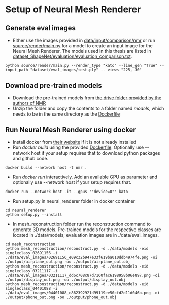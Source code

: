 # Setup of Neural Mesh Renderer

## Generate eval images
- Either use the images provided in [data/input/comparison/nmr](../../data/input/comparison/nmr) or 
run [source/render/main.py](../../source/render/main.py) for a model to create an input image for the Neural Mesh Renderer. 
The models used in this thesis are listed in [dataset_ShapeNet/evaluation/evaluation_comparison.txt](../dataset_ShapeNet/evaluation/evaluation_comparison.txt).
```
python source/render/main.py --render_type "kato" --line_gen "True" --input_path "dataset/eval_images/test.ply" -- views "225, 30"
```

## Download pre-trained models
- Download the pre-trained models from [the drive folder provided by the authors of NMR](https://drive.google.com/open?id=1tRHQoc0VWpj61PM1tVozIFwrFsDpKbTQ)
- Unzip the folder and copy the contents to a folder named *models*, which needs to be in the same directory as the [Dockerfile](Dockerfile)

## Run Neural Mesh Renderer using docker
- Install docker from [their website](https://docs.docker.com/engine/install/) if it is not already installed
- Run *docker build* using the provided [Dockerfile](Dockerfile). Optionally use --network host if your setup requires that to download python packages and github code.
```
docker build --network host -t nmr .
```
- Run *docker run* interactively. Add an available GPU as parameter and optionally use --network host if your setup requires that.
```
docker run --network host -it --gpus '"device=0"' kato
```
- Run setup.py in neural_renderer folder in docker container
```
cd neural_renderer
python setup.py --install
```
- In mesh_reconstruction folder run the reconstruction command to generate 3D models. Pre-trained models for the respective classes are located in ./data/models; evaluation images are in ./data/eval_images.
```
cd mesh_reconstruction
python mesh_reconstruction/reconstruct.py -d ./data/models -eid singleclass_02691156 -i ./data/eval_images/02691156_e09c32b947e33f619ba010ddb4974fe.png -oi ./output/airplane_out.png -oo ./output/airplane_out.obj
python mesh_reconstruction/reconstruct.py -d ./data/models -eid singleclass_03211117 -i ./data/eval_images/03211117_dd6c708c87d7160fac6198958b06e897.png -oi ./output/display_out.png -oo ./output/display_out.obj
python mesh_reconstruction/reconstruct.py -d ./data/models -eid singleclass_04401088 -i ./data/eval_images/04401088_e862392921d99119ee50cfd2d11d046b.png -oi ./output/phone_out.png -oo ./output/phone_out.obj
```
